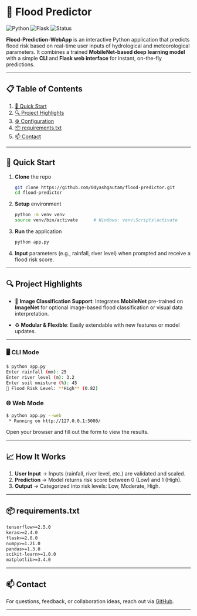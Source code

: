# 🌊 Flood Predictor

![Python](https://img.shields.io/badge/Python-3.8%2B-blue.svg)
![Flask](https://img.shields.io/badge/Flask-Web--App-lightgrey.svg)
![Status](https://img.shields.io/badge/Status-Active-brightgreen)

**Flood-Prediction-WebApp** is an interactive Python application that predicts flood risk based on real-time user inputs of hydrological and meteorological parameters. It combines a trained **MobileNet-based deep learning model** with a simple **CLI** and **Flask web interface** for instant, on-the-fly predictions.

---

## 📋 Table of Contents

1. [🚀 Quick Start](#-quick-start)
2. [🔍 Project Highlights](#-project-highlights)
3. [⚙️ Configuration](#️-configuration)
4. [📦 requirements.txt](#-requirementstxt)
5. [📫 Contact](#-contact)

---

## 🚀 Quick Start

1. **Clone** the repo

   ```bash
   git clone https://github.com/04yashgautam/flood-predictor.git
   cd flood-predictor
   ```
2. **Setup** environment

   ```bash
   python -m venv venv
   source venv/bin/activate      # Windows: venv\Scripts\activate
   ```
3. **Run** the application

   ```bash
   python app.py
   ```
4. **Input** parameters (e.g., rainfall, river level) when prompted and receive a flood risk score.

---

## 🔍 Project Highlights

* 🧠 **Image Classification Support**: Integrates **MobileNet** pre-trained on **ImageNet** for optional image-based flood classification or visual data interpretation.

* ♻️ **Modular & Flexible**: Easily extendable with new features or model updates.

---

### 🖥️ CLI Mode

```bash
$ python app.py
Enter rainfall (mm): 25
Enter river level (m): 3.2
Enter soil moisture (%): 45
🚨 Flood Risk Level: **High** (0.82)
```

### 🌐 Web Mode

```bash
$ python app.py --web
 * Running on http://127.0.0.1:5000/
```

Open your browser and fill out the form to view the results.

---

## 📈 How It Works

1. **User Input** → Inputs (rainfall, river level, etc.) are validated and scaled.
2. **Prediction** → Model returns risk score between 0 (Low) and 1 (High).
3. **Output** → Categorized into risk levels: Low, Moderate, High.

---

## 📦 requirements.txt

```txt
tensorflow>=2.5.0
keras>=2.4.0
flask>=2.0.0
numpy>=1.21.0
pandas>=1.3.0
scikit-learn>=1.0.0
matplotlib>=3.4.0
```

---

## 📫 Contact

For questions, feedback, or collaboration ideas, reach out via [GitHub](https://github.com/04yashgautam).

---
